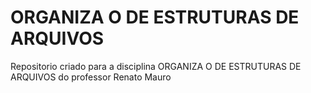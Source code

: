 # ORGANIZA O DE ESTRUTURAS DE ARQUIVOS

Repositorio criado para a disciplina ORGANIZA O DE ESTRUTURAS DE ARQUIVOS do professor Renato Mauro

